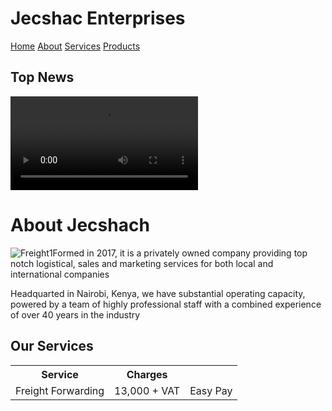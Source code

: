 <!Document html>
<html>
  <head>
    <title>Jecshac</title>
  </head>
  <body>
    <div class="container">
      <div class="header">
        <h1> Jecshac Enterprises</h1>
        <div class="topnav">
          <a href="#"> Home</a>
          <a href="#">About</a>
          <a href="#">Services</a>
          <a href="#">Products</a>
        </div>
      </div>
      <div class="container side">
        <h2>Top News</h2>
        <video src="https://youtu.be/V0PcwSLNi4M" autoplay controls>Our Services</video>
      </div>
      <div class="Container middle">
        <div class="About">
          <h1> About Jecshach</h1>
          <img src="freight.png" alt="Freight1" 
          <p>Formed in 2017, it is a privately owned company providing top notch logistical, sales and marketing services for both local and international companies</p>
          <p>Headquarted in Nairobi, Kenya, we have substantial operating capacity, powered by a team of highly professional staff with a combined experience of over 40 years in                the industry
          </p>
        </div>
        <div class= "services">
          <div class="fa fa-home">
            <h2>Our Services</h2>
            <table>
              <tr><th>Service</th><th>Charges</th></tr>
              <tr><td>Freight Forwarding</td><td>13,000 + VAT</td><td>Easy Pay</td></tr>
            </table>
          </div>
    </div>
      </div>
  </body>
</html>
